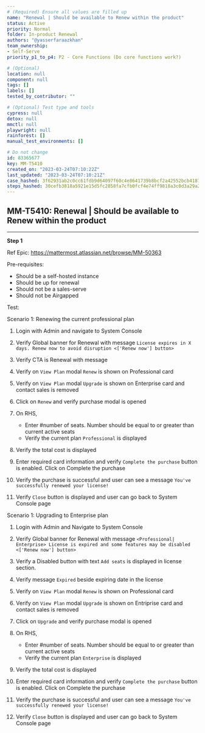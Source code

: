 ```yaml
---
# (Required) Ensure all values are filled up
name: "Renewal | Should be available to Renew within the product"
status: Active
priority: Normal
folder: In-product Renewal
authors: "@yasserfaraazkhan"
team_ownership:
- Self-Serve
priority_p1_to_p4: P2 - Core Functions (Do core functions work?)

# (Optional)
location: null
component: null
tags: []
labels: []
tested_by_contributor: ""

# (Optional) Test type and tools
cypress: null
detox: null
mmctl: null
playwright: null
rainforest: []
manual_test_environments: []

# Do not change
id: 83365677
key: MM-T5410
created_on: "2023-03-24T07:10:22Z"
last_updated: "2023-03-24T07:10:21Z"
case_hashed: 3f62931ab2c0cc61fdb9d64097f60c4e8641739b8bcf2a42552bcb4187fcbf14abce31c499c2c059a609a198f90f4c3e
steps_hashed: 30cefb3818a5921e15d5fc2858fa7cfb0fcf4e74ff9818a3c0d3a29a22b391489b817e0eba4a61203d30a879473ad01d
---
```


<!-- (Auto-generated) Based on frontmatter's "key" and "name" -->

## MM-T5410: Renewal | Should be available to Renew within the product

---

**Step 1**

Ref Epic: <https://mattermost.atlassian.net/browse/MM-50363>

Pre-requisites:

- Should be a self-hosted instance
- Should be up for renewal
- Should not be a sales-serve
- Should not be Airgapped

Test:

Scenario 1: Renewing the current professional plan

1. Login with Admin and navigate to System Console

2. Verify Global banner for Renewal with message `License expires in X days. Renew now to avoid disruption <['Renew now'] button>`

3. Verify CTA is Renewal with message

4. Verify on `View Plan` modal `Renew` is shown on Professional card

5. Verify on `View Plan` modal `Upgrade` is shown on Enterprise card and contact sales is removed

6. Click on `Renew` and verify purchase modal is opened

7. On RHS,

   - Enter #number of seats. Number should be equal to or greater than current active seats
   - Verify the current plan `Professional` is displayed

8. Verify the total cost is displayed

9. Enter required card information and verify `Complete the purchase` button is enabled. Click on Complete the purchase

10. Verify the purchase is successful and user can see a message `You've successfully renewed your license!`

11. Verify `Close` button is displayed and user can go back to System Console page

Scenario 1: Upgrading to Enterprise plan

1. Login with Admin and Navigate to System Console

2. Verify Global banner for Renewal with message `<Professional| Enterprise> License is expired and some features may be disabled <['Renew now'] button>`

3. Verify a Disabled button with text `Add seats` is displayed in license section.

4. Verify message `Expired` beside expiring date in the license

5. Verify on `View Plan` modal `Renew` is shown on Professional card

6. Verify on `View Plan` modal `Upgrade` is shown on Entriprise card and contact sales is removed

7. Click on `Upgrade` and verify purchase modal is opened

8. On RHS,

   - Enter #number of seats. Number should be equal to or greater than current active seats
   - Verify the current plan `Enterprise` is displayed

9. Verify the total cost is displayed

10. Enter required card information and verify `Complete the purchase` button is enabled. Click on Complete the purchase

11. Verify the purchase is successful and user can see a message `You've successfully renewed your license!`

12. Verify `Close` button is displayed and user can go back to System Console page
